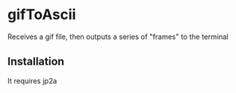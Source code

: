 # gifToAscii

Receives a gif file, then outputs a series of "frames" to the terminal

## Installation

It requires jp2a
